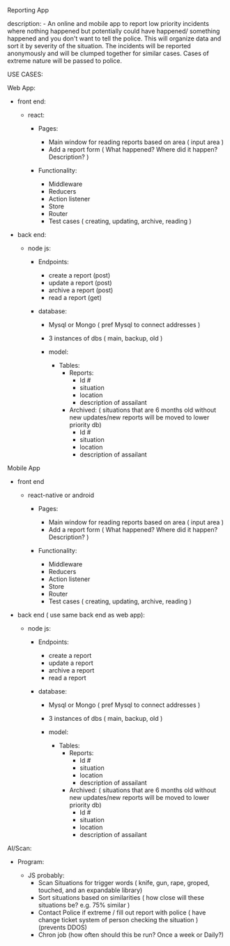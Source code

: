Reporting App

description:
    - An online and mobile app to report low priority incidents where nothing happened but potentially could have happened/ something happened and you don't want to tell the police. This will organize data and sort it by severity of the situation. The incidents will be reported anonymously and will be clumped together for similar cases. Cases of extreme nature will be passed to police. 

USE CASES:

Web App:

- front end: 
    - react:
        - Pages:
            - Main window for reading reports based on area ( input area )
            - Add a report form ( What happened? Where did it happen? Description? )

        - Functionality:
            - Middleware
            - Reducers
            - Action listener
            - Store
            - Router
            - Test cases ( creating, updating, archive, reading )

- back end:
    - node js:
        - Endpoints:
            - create a report (post)
            - update a report (post)
            - archive a report (post)
            - read a report (get)
        
        - database:
            - Mysql or Mongo ( pref Mysql to connect addresses )
            - 3 instances of dbs ( main, backup, old )

            - model:
                - Tables:
                    - Reports:
                        - Id #
                        - situation
                        - location
                        - description of assailant 
                    - Archived: ( situations that are 6 months old without new updates/new reports will be moved to lower priority db)
                        - Id #
                        - situation
                        - location
                        - description of assailant

Mobile App

- front end
    - react-native or android
        - Pages:
            - Main window for reading reports based on area ( input area )
            - Add a report form ( What happened? Where did it happen? Description? )

        - Functionality:
            - Middleware
            - Reducers
            - Action listener
            - Store
            - Router
            - Test cases ( creating, updating, archive, reading )

- back end ( use same back end as web app):
    - node js:
        - Endpoints:

            - create a report
            - update a report
            - archive a report
            - read a report

        - database:

            - Mysql or Mongo ( pref Mysql to connect addresses )
            - 3 instances of dbs ( main, backup, old )

            - model:
                - Tables:
                    - Reports:
                        - Id #
                        - situation
                        - location
                        - description of assailant 
                    - Archived: ( situations that are 6 months old without new updates/new reports will be moved to lower priority db)
                        - Id #
                        - situation
                        - location
                        - description of assailant

AI/Scan:

- Program:

    - JS probably:
        - Scan Situations for trigger words ( knife, gun, rape, groped, touched, and an expandable library)
        - Sort situations based on similarities ( how close will these situations be? e.g. 75% similar )
        - Contact Police if extreme / fill out report with police ( have change ticket system of person checking the situation ) (prevents DDOS)
        - Chron job (how often should this be run? Once a week or Daily?)
